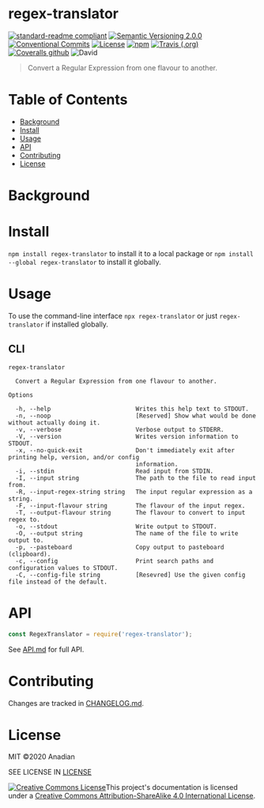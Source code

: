 # regex-translator
[![standard-readme compliant](https://img.shields.io/badge/readme%20style-standard-brightgreen.svg?style=flat-square)](https://github.com/RichardLitt/standard-readme)
[![Semantic Versioning 2.0.0](https://img.shields.io/badge/semver-2.0.0-brightgreen?style=flat-square)](https://semver.org/spec/v2.0.0.html)
[![Conventional Commits](https://img.shields.io/badge/Conventional%20Commits-1.0.0-yellow.svg?style=flat-square)](https://conventionalcommits.org)
[![License](https://img.shields.io/github/license/Anadian/regex-translator)](https://github.com/Anadian/regex-translator/LICENSE)
[![npm](https://img.shields.io/npm/v/regex-translator)](https://www.npmjs.com/package/regex-translator)
[![Travis (.org)](https://img.shields.io/travis/Anadian/regex-translator)](https://travis-ci.org/Anadian/regex-translator)
[![Coveralls github](https://img.shields.io/coveralls/github/Anadian/regex-translator)](https://coveralls.io/github/Anadian/regex-translator?branch=master<Paste>)
![David](https://img.shields.io/david/Anadian/regex-translator)

> Convert a Regular Expression from one flavour to another.
# Table of Contents
- [Background](#Background)
- [Install](#Install)
- [Usage](#Usage)
- [API](#API)
- [Contributing](#Contributing)
- [License](#License)
# Background
# Install
`npm install regex-translator`
to install it to a local package or
`npm install --global regex-translator`
to install it globally.
# Usage
To use the command-line interface `npx regex-translator` or just `regex-translator` if installed globally.
## CLI
```
regex-translator

  Convert a Regular Expression from one flavour to another. 

Options

  -h, --help                        Writes this help text to STDOUT.                                              
  -n, --noop                        [Reserved] Show what would be done without actually doing it.                 
  -v, --verbose                     Verbose output to STDERR.                                                     
  -V, --version                     Writes version information to STDOUT.                                         
  -x, --no-quick-exit               Don't immediately exit after printing help, version, and/or config            
                                    information.                                                                  
  -i, --stdin                       Read input from STDIN.                                                        
  -I, --input string                The path to the file to read input from.                                      
  -R, --input-regex-string string   The input regular expression as a string.                                     
  -F, --input-flavour string        The flavour of the input regex.                                               
  -T, --output-flavour string       The flavour to convert to input regex to.                                     
  -o, --stdout                      Write output to STDOUT.                                                       
  -O, --output string               The name of the file to write output to.                                      
  -p, --pasteboard                  Copy output to pasteboard (clipboard).                                        
  -c, --config                      Print search paths and configuration values to STDOUT.                        
  -C, --config-file string          [Resevred] Use the given config file instead of the default.                  
```
# API
```js
const RegexTranslator = require('regex-translator');
```
See [API.md](API.md) for full API.
# Contributing
Changes are tracked in [CHANGELOG.md](CHANGELOG.md).
# License
MIT ©2020 Anadian

SEE LICENSE IN [LICENSE](LICENSE)

[![Creative Commons License](https://i.creativecommons.org/l/by-sa/4.0/88x31.png)](http://creativecommons.org/licenses/by-sa/4.0/)This project's documentation is licensed under a [Creative Commons Attribution-ShareAlike 4.0 International License](http://creativecommons.org/licenses/by-sa/4.0/).
